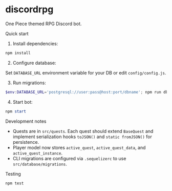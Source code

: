 # discordrpg

One Piece themed RPG Discord bot.

Quick start

1. Install dependencies:

```powershell
npm install
```

2. Configure database:

Set `DATABASE_URL` environment variable for your DB or edit `config/config.js`.

3. Run migrations:

```powershell
$env:DATABASE_URL='postgresql://user:pass@host:port/dbname'; npm run db:migrate
```

4. Start bot:

```powershell
npm start
```

Development notes

- Quests are in `src/quests`. Each quest should extend `BaseQuest` and implement serialization hooks `toJSON()` and `static fromJSON()` for persistence.
- Player model now stores `active_quest`, `active_quest_data`, and `active_quest_instance`.
- CLI migrations are configured via `.sequelizerc` to use `src/database/migrations`.

Testing

```powershell
npm test
```